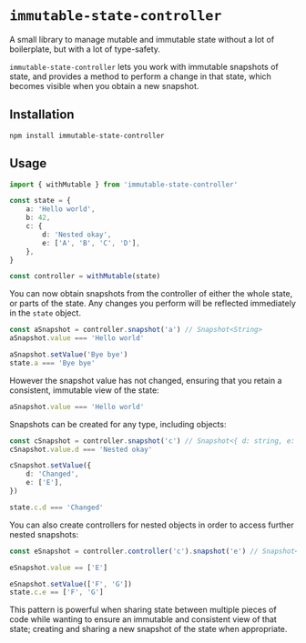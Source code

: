 # `immutable-state-controller`

A small library to manage mutable and immutable state without a lot of boilerplate, but with a lot of type-safety.

`immutable-state-controller` lets you work with immutable snapshots of state, and provides a method to perform a change in that state,
which becomes visible when you obtain a new snapshot.

## Installation

```shell
npm install immutable-state-controller
```

## Usage

```typescript
import { withMutable } from 'immutable-state-controller'

const state = {
	a: 'Hello world',
	b: 42,
	c: {
		d: 'Nested okay',
		e: ['A', 'B', 'C', 'D'],
	},
}

const controller = withMutable(state)
```

You can now obtain snapshots from the controller of either the whole state, or parts of the state.
Any changes you perform will be reflected immediately in the `state` object.

```typescript
const aSnapshot = controller.snapshot('a') // Snapshot<String>
aSnapshot.value === 'Hello world'

aSnapshot.setValue('Bye bye')
state.a === 'Bye bye'
```

However the snapshot value has not changed, ensuring that you retain a consistent, immutable view of the state:

```typescript
aSnapshot.value === 'Hello world'
```

Snapshots can be created for any type, including objects:

```typescript
const cSnapshot = controller.snapshot('c') // Snapshot<{ d: string, e: string[] }>
cSnapshot.value.d === 'Nested okay'

cSnapshot.setValue({
	d: 'Changed',
	e: ['E'],
})

state.c.d === 'Changed'
```

You can also create controllers for nested objects in order to access further nested snapshots:

```typescript
const eSnapshot = controller.controller('c').snapshot('e') // Snapshot<string[]>

eSnapshot.value == ['E']

eSnapshot.setValue(['F', 'G'])
state.c.e == ['F', 'G']
```

This pattern is powerful when sharing state between multiple pieces of code while wanting to
ensure an immutable and consistent view of that state; creating and sharing a new snapshot of the
state when appropriate.
